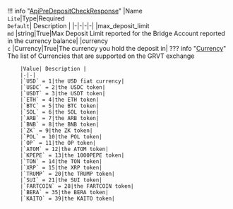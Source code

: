 !!! info "[ApiPreDepositCheckResponse](/../../schemas/api_pre_deposit_check_response)"
    |Name<br>`Lite`|Type|Required<br>`Default`| Description |
    |-|-|-|-|
    |max_deposit_limit<br>`md` |string|True|Max Deposit Limit reported for the Bridge Account reported in the currency balance|
    |currency<br>`c` |Currency|True|The currency you hold the deposit in|
    ??? info "[Currency](/../../schemas/currency)"
        The list of Currencies that are supported on the GRVT exchange<br>

        |Value| Description |
        |-|-|
        |`USD` = 1|the USD fiat currency|
        |`USDC` = 2|the USDC token|
        |`USDT` = 3|the USDT token|
        |`ETH` = 4|the ETH token|
        |`BTC` = 5|the BTC token|
        |`SOL` = 6|the SOL token|
        |`ARB` = 7|the ARB token|
        |`BNB` = 8|the BNB token|
        |`ZK` = 9|the ZK token|
        |`POL` = 10|the POL token|
        |`OP` = 11|the OP token|
        |`ATOM` = 12|the ATOM token|
        |`KPEPE` = 13|the 1000PEPE token|
        |`TON` = 14|the TON token|
        |`XRP` = 15|the XRP token|
        |`TRUMP` = 20|the TRUMP token|
        |`SUI` = 21|the SUI token|
        |`FARTCOIN` = 28|the FARTCOIN token|
        |`BERA` = 35|the BERA token|
        |`KAITO` = 39|the KAITO token|

